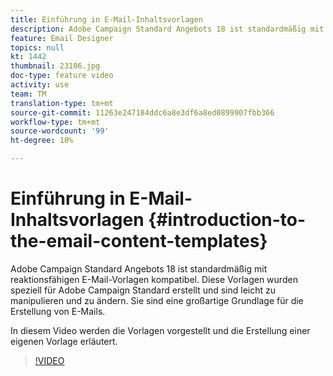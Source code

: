```yaml
---
title: Einführung in E-Mail-Inhaltsvorlagen
description: Adobe Campaign Standard Angebots 18 ist standardmäßig mit reaktionsfähigen E-Mail-Vorlagen kompatibel.  Diese Vorlagen wurden speziell für Adobe Campaign Standard erstellt und sind leicht zu manipulieren und zu ändern. Sie sind eine großartige Grundlage für die Erstellung von E-Mails.
feature: Email Designer
topics: null
kt: 1442
thumbnail: 23106.jpg
doc-type: feature video
activity: use
team: TM
translation-type: tm+mt
source-git-commit: 11263e247184ddc6a8e3df6a8ed0899907fbb366
workflow-type: tm+mt
source-wordcount: '99'
ht-degree: 10%

---
```



# Einführung in E-Mail-Inhaltsvorlagen {#introduction-to-the-email-content-templates}

Adobe Campaign Standard Angebots 18 ist standardmäßig mit reaktionsfähigen E-Mail-Vorlagen kompatibel. Diese Vorlagen wurden speziell für Adobe Campaign Standard erstellt und sind leicht zu manipulieren und zu ändern. Sie sind eine großartige Grundlage für die Erstellung von E-Mails.

In diesem Video werden die Vorlagen vorgestellt und die Erstellung einer eigenen Vorlage erläutert.

>[!VIDEO](https://video.tv.adobe.com/v/23106?quality=12)
